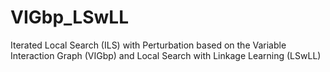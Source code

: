 # VIGbp_LSwLL
Iterated Local Search (ILS) with Perturbation based on the Variable Interaction Graph (VIGbp) and Local Search with Linkage Learning (LSwLL)
